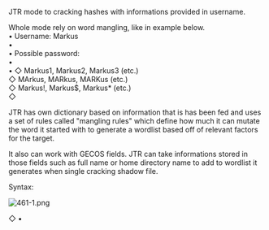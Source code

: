 


  
JTR mode to cracking hashes with informations provided in username.   
  
Whole mode rely on word mangling, like in example below.  
• Username: Markus  
•   
• Possible password:  
•   
• ◇ Markus1, Markus2, Markus3 (etc.)  
◇ MArkus, MARkus, MARKus (etc.)  
◇ Markus!, Markus$, Markus\* (etc.)  
◇   
  
  
  
JTR has own dictionary based on information that is has been fed and uses a set of rules called "mangling rules" which define how much it can mutate the word it started with to generate a wordlist based off of relevant factors for the target.  
  
It also can work with GECOS fields. JTR can take informations stored in those fields such as full name or home directory name to add to wordlist it generates when single cracking shadow file.  
  
Syntax:  
  
![461-1.png](461-1.png)  
  
  
  
◇ ▪   
  
  
  
